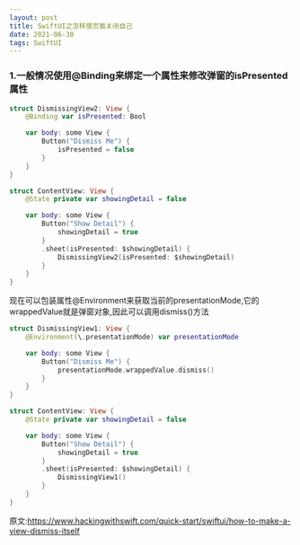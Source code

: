 ```yaml
---
layout: post
title: SwiftUI之怎样使页面关闭自己
date: 2021-06-30
tags: SwiftUI
---
```


### 1.一般情况使用@Binding来绑定一个属性来修改弹窗的isPresented属性
```swift
struct DismissingView2: View {
    @Binding var isPresented: Bool

    var body: some View {
        Button("Dismiss Me") {
            isPresented = false
        }
    }
}

struct ContentView: View {
    @State private var showingDetail = false

    var body: some View {
        Button("Show Detail") {
            showingDetail = true
        }
        .sheet(isPresented: $showingDetail) {
            DismissingView2(isPresented: $showingDetail)
        }
    }
}
```

现在可以包装属性@Environment来获取当前的presentationMode,它的wrappedValue就是弹窗对象,因此可以调用dismiss()方法
```swift
struct DismissingView1: View {
    @Environment(\.presentationMode) var presentationMode

    var body: some View {
        Button("Dismiss Me") {
            presentationMode.wrappedValue.dismiss()
        }
    }
}

struct ContentView: View {
    @State private var showingDetail = false

    var body: some View {
        Button("Show Detail") {
            showingDetail = true
        }
        .sheet(isPresented: $showingDetail) {
            DismissingView1()
        }
    }
}
```

原文:https://www.hackingwithswift.com/quick-start/swiftui/how-to-make-a-view-dismiss-itself
